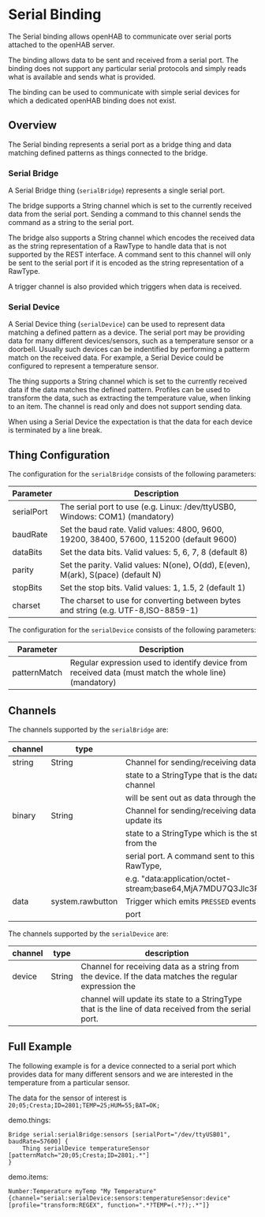 # Serial Binding

The Serial binding allows openHAB to communicate over serial ports attached to the openHAB server.

The binding allows data to be sent and received from a serial port. The binding does not support any particular serial protocols
and simply reads what is available and sends what is provided.

The binding can be used to communicate with simple serial devices for which a dedicated openHAB binding does not exist.

## Overview

The Serial binding represents a serial port as a bridge thing and data matching defined patterns as things connected to the bridge.

### Serial Bridge

A Serial Bridge thing (`serialBridge`) represents a single serial port.

The bridge supports a String channel which is set to the currently received data from the serial port. Sending a command to this channel
sends the command as a string to the serial port.

The bridge also supports a String channel which encodes the received data as the string representation of a RawType to handle data that is 
not supported by the REST interface. A command sent to this channel will only be sent to the serial port if it is encoded as the string representation of a RawType.

A trigger channel is also provided which triggers when data is received.

### Serial Device

A Serial Device thing (`serialDevice`) can be used to represent data matching a defined pattern as a device. The serial port
may be providing data for many different devices/sensors, such as a temperature sensor or a doorbell. Usually such devices can be indentified 
by performing a patterm match on the received data. For example, a Serial Device could be configured to represent a temperature sensor.

The thing supports a String channel which is set to the currently received data if the data matches the defined pattern. Profiles can be used to transform the data, such as extracting the temperature value, when linking to an item. The channel is read only and does not support sending data.

When using a Serial Device the expectation is that the data for each device is terminated by a line break.

## Thing Configuration

The configuration for the `serialBridge` consists of the following parameters:

| Parameter           | Description                                                                                            |
|---------------------|--------------------------------------------------------------------------------------------------------|
| serialPort          | The serial port to use (e.g. Linux: /dev/ttyUSB0, Windows: COM1) (mandatory)                           |
| baudRate            | Set the baud rate. Valid values: 4800, 9600, 19200, 38400, 57600, 115200 (default 9600)                |
| dataBits            | Set the data bits. Valid values: 5, 6, 7, 8 (default 8)                                                |
| parity              | Set the parity. Valid values: N(one), O(dd), E(even), M(ark), S(pace) (default N)                      |
| stopBits            | Set the stop bits. Valid values: 1, 1.5, 2 (default 1)                                                 |
| charset             | The charset to use for converting between bytes and string (e.g. UTF-8,ISO-8859-1)                     |

The configuration for the `serialDevice` consists of the following parameters:

| Parameter           | Description                                                                                            |
|---------------------|--------------------------------------------------------------------------------------------------------|
| patternMatch        | Regular expression used to identify device from received data (must match the whole line) (mandatory)  |

## Channels

The channels supported by the `serialBridge` are:

| channel  | type             | description                                                                                              |
|----------|------------------|----------------------------------------------------------------------------------------------------------|
| string   | String           | Channel for sending/receiving data as a string to/from the serial port. The channel will update its      |
|          |                  | state to a StringType that is the data received from the serial port. Sending a command to the channel   |
|          |                  | will be sent out as data through the serial port.                                                        |
| binary   | String           | Channel for sending/receiving data in Base64 format to/from the serial port. The channel will update its |
|          |                  | state to a StringType which is the string representation of a RawType that is the data received from the |
|          |                  | serial port. A command sent to this channel must be encoded as the string representation of a RawType,   |
|          |                  | e.g. "data:application/octet-stream;base64,MjA7MDU7Q3Jlc3RhO0lEPTI4MDE7VEVNUD0yNTtIVU09NTU7QkFUPU9LOwo=" |
| data     | system.rawbutton | Trigger which emits `PRESSED` events (no `RELEASED` events) whenever data is available on the serial     |
|          |                  | port                                                                                                     |


The channels supported by the `serialDevice` are:

| channel  | type             | description                                                                                              |
|----------|------------------|----------------------------------------------------------------------------------------------------------|
| device   | String           | Channel for receiving data as a string from the device. If the data matches the regular expression the   |
|          |                  | channel will update its state to a StringType that is the line of data received from the serial port.    |

## Full Example

The following example is for a device connected to a serial port which provides data for many different sensors and we are interested in the temperature from a particular sensor.

The data for the sensor of interest is `20;05;Cresta;ID=2801;TEMP=25;HUM=55;BAT=OK;`

demo.things:

```
Bridge serial:serialBridge:sensors [serialPort="/dev/ttyUSB01", baudRate=57600] {
    Thing serialDevice temperatureSensor [patternMatch="20;05;Cresta;ID=2801;.*"]
}
```

demo.items:

```
Number:Temperature myTemp "My Temperature" {channel="serial:serialDevice:sensors:temperatureSensor:device" [profile="transform:REGEX", function=".*?TEMP=(.*?);.*"]}
```
